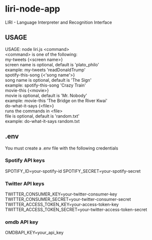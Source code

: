 # liri-node-app
LIRI - Language Interpreter and Recognition Interface

## USAGE
USAGE: node liri.js \<command\><br>
  \<command\> is one of the following:<br>
   my-tweets {\<screen name\>}<br>
      screen name is optional, default is 'plato_philo'<br>
      example: my-tweets 'readDonaldTrump'<br>
    spotify-this-song {\<'song name'\>}<br>
      song name is optional, default is 'The Sign'<br>
      example: spotify-this-song 'Crazy Train'<br>
    movie-this {\<movie\>}<br>
      movie is optional, default is 'Mr. Nobody'<br>
      example: movie-this 'The Bridge on the River Kwai'<br>
    do-what-it-says {\<file\>}<br>
      runs the commands in \<file\><br>
      file is optional, default is 'random.txt'<br>
      example: do-what-it-says random.txt<br>

## .env 
You must create a .env file with the following credentials

### Spotify API keys

SPOTIFY_ID=your-spotify-id
SPOTIFY_SECRET=your-spotify-secret

### Twitter API keys

TWITTER_CONSUMER_KEY=your-twitter-consumer-key
TWITTER_CONSUMER_SECRET=your-twitter-consumer-secret
TWITTER_ACCESS_TOKEN_KEY=your-access-token-key
TWITTER_ACCESS_TOKEN_SECRET=your-twitter-access-token-secret

### omdb API key
OMDBAPI_KEY=your_api_key    